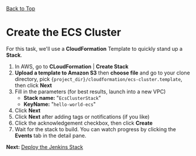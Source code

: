 [Back to Top](../README.md)

# Create the ECS Cluster
For this task, we'll use a **CloudFormation** Template to quickly stand up a **Stack**.

1. In AWS, go to **CLoudFormation** | **Create Stack**
1. **Upload a template to Amazon S3** then **choose file** and go to your clone directory, 
pick `{project_dir}/cloudformation/ecs-cluster.template`,
then click **Next**
1. Fill in the parameters (for best results, launch into a new VPC)
    * **Stack name:** "`EcsClusterStack`"
    * **KeyName:** "`hello-world-ecs`"
1. Click **Next**
1. Click **Next** after adding tags or notifications (if you like)
1. Click the acknowledgement checkbox, then click **Create**
1. Wait for the stack to build. You can watch progress by clicking the **Events** tab in the detail pane.

**Next:** [Deploy the Jenkins Stack](./04-JenkinsServer.md)